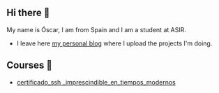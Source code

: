 ## Hi there 👋

My name is Óscar, I am from Spain and I am a student at ASIR.

* I leave here [my personal blog](https://lucas-blog.onrender.com) where I upload the projects I'm doing.

## Courses 📜

* [certificado_ssh _imprescindible_en_tiempos_modernos](https://github.com/oscarlucas22/Cursos/blob/main/certificado_ssh%20_imprescindible_en_tiempos_modernos.pdf)
